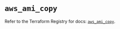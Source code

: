 # `aws_ami_copy`

Refer to the Terraform Registry for docs: [`aws_ami_copy`](https://registry.terraform.io/providers/hashicorp/aws/6.11.0/docs/resources/ami_copy).
